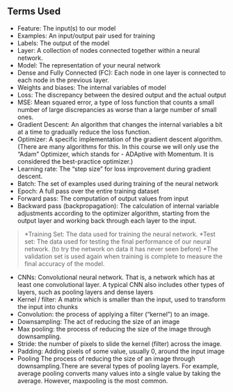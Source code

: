 
## Terms Used

- Feature: The input(s) to our model
- Examples: An input/output pair used for training
- Labels: The output of the model
- Layer: A collection of nodes connected together within a neural network.
- Model: The representation of your neural network
- Dense and Fully Connected (FC): Each node in one layer is connected to each node in the previous layer.
- Weights and biases: The internal variables of model
- Loss: The discrepancy between the desired output and the actual output
- MSE: Mean squared error, a type of loss function that counts a small number of large discrepancies as worse than a large number of small ones.
- Gradient Descent: An algorithm that changes the internal variables a bit at a time to gradually reduce the loss function.
- Optimizer: A specific implementation of the gradient descent algorithm. (There are many algorithms for this. In this course we will only use the “Adam” Optimizer, which stands for - ADAptive with Momentum. It is considered the best-practice optimizer.)
- Learning rate: The “step size” for loss improvement during gradient descent.
- Batch: The set of examples used during training of the neural network
- Epoch: A full pass over the entire training dataset
- Forward pass: The computation of output values from input
- Backward pass (backpropagation): The calculation of internal variable adjustments according to the optimizer algorithm, starting from the output layer and working back through each layer to the input.
>  *Training Set: The data used for training the neural network.
>  *Test set: The data used for testing the final performance of our neural network. (to try the network on data it has never seen before)
>  *The validation set is used again when training is complete to measure the final accuracy of the model.

- CNNs: Convolutional neural network. That is, a network which has at least one convolutional layer. A typical CNN also includes other types of layers, such as pooling layers and dense layers
- Kernel / filter: A matrix which is smaller than the input, used to transform the input into chunks
- Convolution: the process of applying a filter (“kernel”) to an image. 
- Downsampling: The act of reducing the size of an image
-  Max pooling: the process of reducing the size of the image through downsampling.
-  Stride: the number of pixels to slide the kernel (filter) across the image.
- Padding: Adding pixels of some value, usually 0, around the input image
- Pooling The process of reducing the size of an image through downsampling.There are several types of pooling layers. For example, average pooling converts many values into a single value by taking the average. However, maxpooling is the most common.


